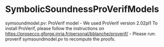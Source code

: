 # SymbolicSoundnessProVerifModels

symsoundmodel.pv: ProVerif model
      - We used ProVerif version 2.02pl1
        To install ProVerif, please follow the instructions on
        https://prosecco.gforge.inria.fr/personal/bblanche/proverif/
      - Please run:
           proverif symsoundmodel.pv
        to recompute the proofs.
